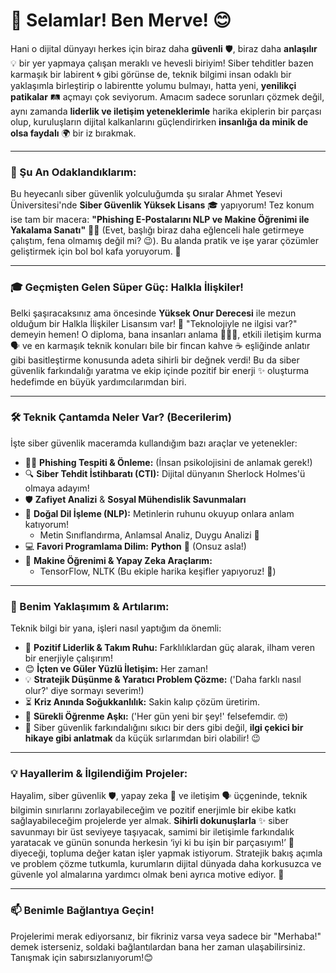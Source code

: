 # 👋 Selamlar! Ben Merve! 😊

Hani o dijital dünyayı herkes için biraz daha **güvenli** 🛡️, biraz daha **anlaşılır** 💡 bir yer yapmaya çalışan meraklı ve hevesli biriyim! Siber tehditler bazen karmaşık bir labirent 🌀 gibi görünse de, teknik bilgimi insan odaklı bir yaklaşımla birleştirip o labirentte yolumu bulmayı, hatta yeni, **yenilikçi patikalar** 🛤️ açmayı çok seviyorum. Amacım sadece sorunları çözmek değil, aynı zamanda **liderlik ve iletişim yeteneklerimle** harika ekiplerin bir parçası olup, kuruluşların dijital kalkanlarını güçlendirirken **insanlığa da minik de olsa faydalı** 🌍 bir iz bırakmak.

---

### 🚀 Şu An Odaklandıklarım:

Bu heyecanlı siber güvenlik yolculuğumda şu sıralar Ahmet Yesevi Üniversitesi'nde **Siber Güvenlik Yüksek Lisans** 🎓 yapıyorum! Tez konum ise tam bir macera: **"Phishing E-Postalarını NLP ve Makine Öğrenimi ile Yakalama Sanatı"** 🎣📧 (Evet, başlığı biraz daha eğlenceli hale getirmeye çalıştım, fena olmamış değil mi? 😉). Bu alanda pratik ve işe yarar çözümler geliştirmek için bol bol kafa yoruyorum. 🧠

---

### 🎓 Geçmişten Gelen Süper Güç: Halkla İlişkiler!

Belki şaşıracaksınız ama öncesinde **Yüksek Onur Derecesi** ile mezun olduğum bir Halkla İlişkiler Lisansım var! 📜 "Teknolojiyle ne ilgisi var?" demeyin hemen! O diploma, bana insanları anlama 🧑‍🤝‍🧑, etkili iletişim kurma 🗣️ ve en karmaşık teknik konuları bile bir fincan kahve ☕ eşliğinde anlatır gibi basitleştirme konusunda adeta sihirli bir değnek verdi! Bu da siber güvenlik farkındalığı yaratma ve ekip içinde pozitif bir enerji ✨ oluşturma hedefimde en büyük yardımcılarımdan biri.

---

### 🛠️ Teknik Çantamda Neler Var? (Becerilerim)

İşte siber güvenlik maceramda kullandığım bazı araçlar ve yetenekler:

* 🕵️‍♀️ **Phishing Tespiti & Önleme:** (İnsan psikolojisini de anlamak gerek!)
* 🔍 **Siber Tehdit İstihbaratı (CTI):** Dijital dünyanın Sherlock Holmes'ü olmaya adayım!
* 🛡️ **Zafiyet Analizi** & **Sosyal Mühendislik Savunmaları**
* 📜 **Doğal Dil İşleme (NLP):** Metinlerin ruhunu okuyup onlara anlam katıyorum!
    * Metin Sınıflandırma, Anlamsal Analiz, Duygu Analizi 🤖
* 💻 **Favori Programlama Dilim:** **Python** 🐍 (Onsuz asla!)
* 🧠 **Makine Öğrenimi & Yapay Zeka Araçlarım:**
    * TensorFlow, NLTK (Bu ekiple harika keşifler yapıyoruz! 🚀)

---

### 🌟 Benim Yaklaşımım & Artılarım:

Teknik bilgi bir yana, işleri nasıl yaptığım da önemli:
* 🤝 **Pozitif Liderlik & Takım Ruhu:** Farklılıklardan güç alarak, ilham veren bir enerjiyle çalışırım!
* 😊 **İçten ve Güler Yüzlü İletişim:** Her zaman!
* 💡 **Stratejik Düşünme & Yaratıcı Problem Çözme:** ('Daha farklı nasıl olur?' diye sormayı severim!)
* ⏳ **Kriz Anında Soğukkanlılık:** Sakin kalıp çözüm üretirim.
* 🌱 **Sürekli Öğrenme Aşkı:** ('Her gün yeni bir şey!' felsefemdir. 🤓)
* 🎤 Siber güvenlik farkındalığını sıkıcı bir ders gibi değil, **ilgi çekici bir hikaye gibi anlatmak** da küçük sırlarımdan biri olabilir! 😉

---

### 💡 Hayallerim & İlgilendiğim Projeler:

Hayalim, siber güvenlik 🛡️, yapay zeka 🤖 ve iletişim 🗣️ üçgeninde, teknik bilgimin sınırlarını zorlayabileceğim ve pozitif enerjimle bir ekibe katkı sağlayabileceğim projelerde yer almak. **Sihirli dokunuşlarla** ✨ siber savunmayı bir üst seviyeye taşıyacak, samimi bir iletişimle farkındalık yaratacak ve günün sonunda herkesin ‘iyi ki bu işin bir parçasıyım!’ 🥰 diyeceği, topluma değer katan işler yapmak istiyorum. Stratejik bakış açımla ve problem çözme tutkumla, kurumların dijital dünyada daha korkusuzca ve güvenle yol almalarına yardımcı olmak beni ayrıca motive ediyor. 💪

---

### 📫 Benimle Bağlantıya Geçin!

Projelerimi merak ediyorsanız, bir fikriniz varsa veya sadece bir "Merhaba!" demek isterseniz, soldaki bağlantılardan bana her zaman ulaşabilirsiniz. Tanışmak için sabırsızlanıyorum!😊
